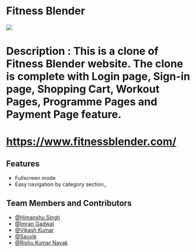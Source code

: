 # Fitness Blender

 <image src="https://iam-souvik.github.io/static/media/fitnes_blender_image.b1634d96a300462cd527.jpg"></image>

# Description : This is a clone of Fitness Blender website. The clone is complete with Login page, Sign-in page, Shopping Cart, Workout Pages, Programme Pages and Payment Page feature.
# https://www.fitnessblender.com/

## Features

- Fullscreen mode
- Easy navigation by category section\_


## Team Members and Contributors

- [@Himanshu Singh](https://github.com/HimanshuSingh1407)
- [@Imran Gadwal](https://github.com/imrangadwal10)
- [@Vikash Kumar](https://github.com/vikashkr-byte)
- [@Sauvik](https://github.com/iam-souvik)
- [@Rishu Kumar Nayak](https://github.com/rishunayak)












